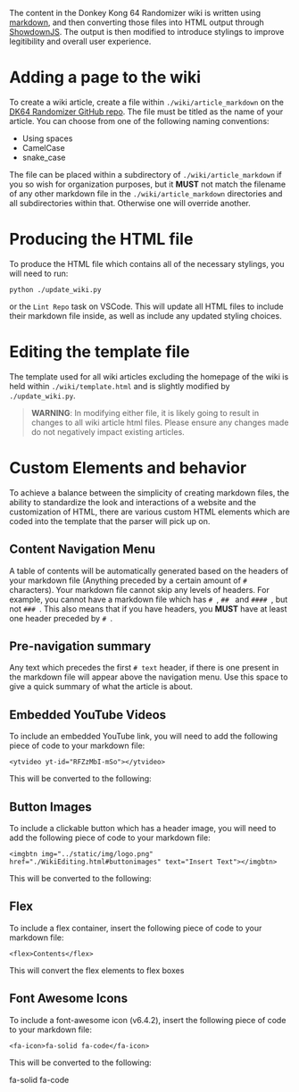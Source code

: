 The content in the Donkey Kong 64 Randomizer wiki is written using [markdown](https://www.markdownguide.org/), and then converting those files into HTML output through [ShowdownJS](https://showdownjs.com/). The output is then modified to introduce stylings to improve legitibility and overall user experience.

# Adding a page to the wiki
To create a wiki article, create a file within `./wiki/article_markdown` on the [DK64 Randomizer GitHub repo](https://github.com/2dos/DK64-Randomizer). The file must be titled as the name of your article. You can choose from one of the following naming conventions:
- Using spaces
- CamelCase
- snake_case

The file can be placed within a subdirectory of `./wiki/article_markdown` if you so wish for organization purposes, but it **MUST** not match the filename of any other markdown file in the `./wiki/article_markdown` directories and all subdirectories within that. Otherwise one will override another.

# Producing the HTML file
To produce the HTML file which contains all of the necessary stylings, you will need to run:
```
python ./update_wiki.py
```
or the `Lint Repo` task on VSCode. This will update all HTML files to include their markdown file inside, as well as include any updated styling choices.

# Editing the template file
The template used for all wiki articles excluding the homepage of the wiki is held within `./wiki/template.html` and is slightly modified by `./update_wiki.py`.

> **WARNING**: In modifying either file, it is likely going to result in changes to all wiki article html files. Please ensure any changes made do not negatively impact existing articles.

# Custom Elements and behavior
To achieve a balance between the simplicity of creating markdown files, the ability to standardize the look and interactions of a website and the customization of HTML, there are various custom HTML elements which are coded into the template that the parser will pick up on.

## Content Navigation Menu
A table of contents will be automatically generated based on the headers of your markdown file (Anything preceded by a certain amount of `#` characters). Your markdown file cannot skip any levels of headers. For example, you cannot have a markdown file which has `# `, `## ` and `#### `, but not `### `. This also means that if you have headers, you **MUST** have at least one header preceded by `# `.

## Pre-navigation summary
Any text which precedes the first `# text` header, if there is one present in the markdown file will appear above the navigation menu. Use this space to give a quick summary of what the article is about.

## Embedded YouTube Videos
To include an embedded YouTube link, you will need to add the following piece of code to your markdown file:
```
<ytvideo yt-id="RFZzMbI-mSo"></ytvideo>
```

This will be converted to the following:

<ytvideo yt-id="RFZzMbI-mSo"></ytvideo>

## Button Images
To include a clickable button which has a header image, you will need to add the following piece of code to your markdown file:
```
<imgbtn img="../static/img/logo.png" href="./WikiEditing.html#buttonimages" text="Insert Text"></imgbtn>
```

This will be converted to the following:

<imgbtn img="../static/img/logo.png" href="./WikiEditing.html#buttonimages" text="Insert Text"></imgbtn>

## Flex
To include a flex container, insert the following piece of code to your markdown file:
```
<flex>Contents</flex>
```
This will convert the flex elements to flex boxes

## Font Awesome Icons
To include a font-awesome icon (v6.4.2), insert the following piece of code to your markdown file:
```
<fa-icon>fa-solid fa-code</fa-icon>
```

This will be converted to the following:

<fa-icon>fa-solid fa-code</fa-icon>